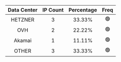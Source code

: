 | Data Center | IP Count | Percentage | Freq |
|:------------:|:--------:|:-----------:|:-----:|
| HETZNER | 3 | 33.33% | 🟢 |
| OVH | 2 | 22.22% | 🟢 |
| Akamai | 1 | 11.11% | 🟢 |
| OTHER | 3 | 33.33% | 🟢 |